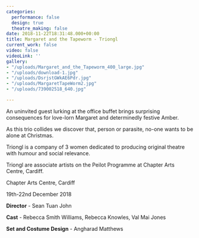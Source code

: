 ```yaml
---
categories:
  performance: false
  design: true
  theatre_making: false
date: 2018-11-22T18:31:48.000+00:00
title: Margaret and the Tapeworm - Triongl
current_work: false
video: false
videoLink: ''
gallery:
- "/uploads/Margaret_and_the_Tapeworm_400_large.jpg"
- "/uploads/download-1.jpg"
- "/uploads/DsrjstGWkAE6Pdr.jpg"
- "/uploads/MargaretTapeWorm2.jpg"
- "/uploads/739002518_640.jpg"

---
```

An uninvited guest lurking at the office buffet brings surprising consequences for love-lorn Margaret and determinedly festive Amber.

As this trio collides we discover that, person or parasite, no-one wants to be alone at Christmas.

Triongl is a company of 3 women dedicated to producing original theatre with humour and social relevance.

Triongl are associate artists on the Peilot Programme at Chapter Arts Centre, Cardiff.

Chapter Arts Centre, Cardiff

19th-22nd December 2018

**Director** - Sean Tuan John

**Cast** - Rebecca Smith Williams, Rebecca Knowles, Val Mai Jones

**Set and Costume Design** - Angharad Matthews